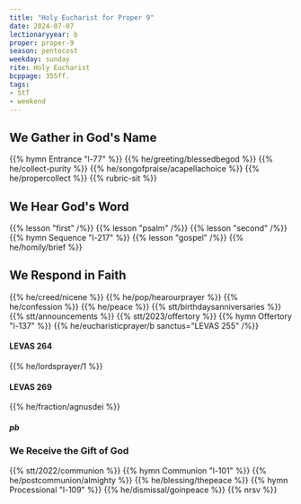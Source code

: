 ```yaml
---
title: "Holy Eucharist for Proper 9"
date: 2024-07-07
lectionaryyear: b
proper: proper-9
season: pentecost
weekday: sunday
rite: Holy Eucharist
bcppage: 355ff.
tags:
- StT
- weekend
---
```

## We Gather in God's Name
{{% hymn Entrance "l-77" %}}
{{% he/greeting/blessedbegod %}}
{{% he/collect-purity %}}
{{% he/songofpraise/acapellachoice %}}
{{% he/propercollect %}}
{{% rubric-sit %}}
## We Hear God's Word
{{% lesson "first" /%}}
{{% lesson "psalm" /%}}
{{% lesson "second" /%}}
{{% hymn Sequence "l-217" %}}
{{% lesson "gospel" /%}}
{{% he/homily/brief %}}
## We Respond in Faith
{{% he/creed/nicene %}}
{{% he/pop/hearourprayer %}}
{{% he/confession %}}
{{% he/peace %}}
{{% stt/birthdaysanniversaries %}}
{{% stt/announcements %}}
{{% stt/2023/offertory %}}
{{% hymn Offertory "l-137" %}}
{{% he/eucharisticprayer/b sanctus="LEVAS 255" /%}}
#### LEVAS 264
{{% he/lordsprayer/1 %}}
#### LEVAS 269
{{% he/fraction/agnusdei %}}
##### pb
### We Receive the Gift of God
{{% stt/2022/communion %}}
{{% hymn Communion "l-101" %}}
{{% he/postcommunion/almighty %}}
{{% he/blessing/thepeace %}}
{{% hymn Processional "l-109" %}}
{{% he/dismissal/goinpeace %}}
{{% nrsv %}}

